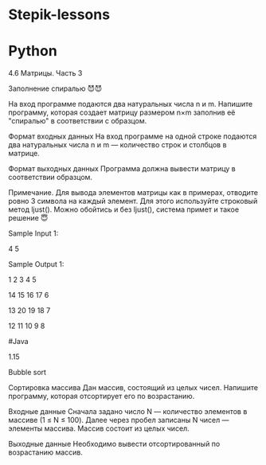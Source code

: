 # Stepik-lessons
# Python
4.6 Матрицы. Часть 3

Заполнение спиралью 😈😈

На вход программе подаются два натуральных числа n и m. Напишите программу, 
которая создает матрицу размером n×m заполнив её "спиралью" в соответствии с образцом.

Формат входных данных
На вход программе на одной строке подаются два натуральных числа n и m — количество строк и столбцов в матрице.

Формат выходных данных
Программа должна вывести матрицу в соответствии образцом.

Примечание. Для вывода элементов матрицы как в примерах, отводите ровно 3 символа на каждый элемент. 
Для этого используйте строковый метод ljust(). Можно обойтись и без ljust(), система примет и такое решение 😇

Sample Input 1:

4 5


Sample Output 1:

1  2  3  4  5

14 15 16 17 6

13 20 19 18 7

12 11 10 9  8

#Java

1.15

Bubble sort

Сортировка массива
Дан массив, состоящий из целых чисел. Напишите программу, которая отсортирует его по возрастанию.

Входные данные
Сначала задано число N — количество элементов в массиве (1 ≤ N ≤ 100). Далее через пробел записаны N чисел — элементы массива. Массив состоит из целых чисел.

Выходные данные
Необходимо вывести отсортированный по возрастанию массив.
